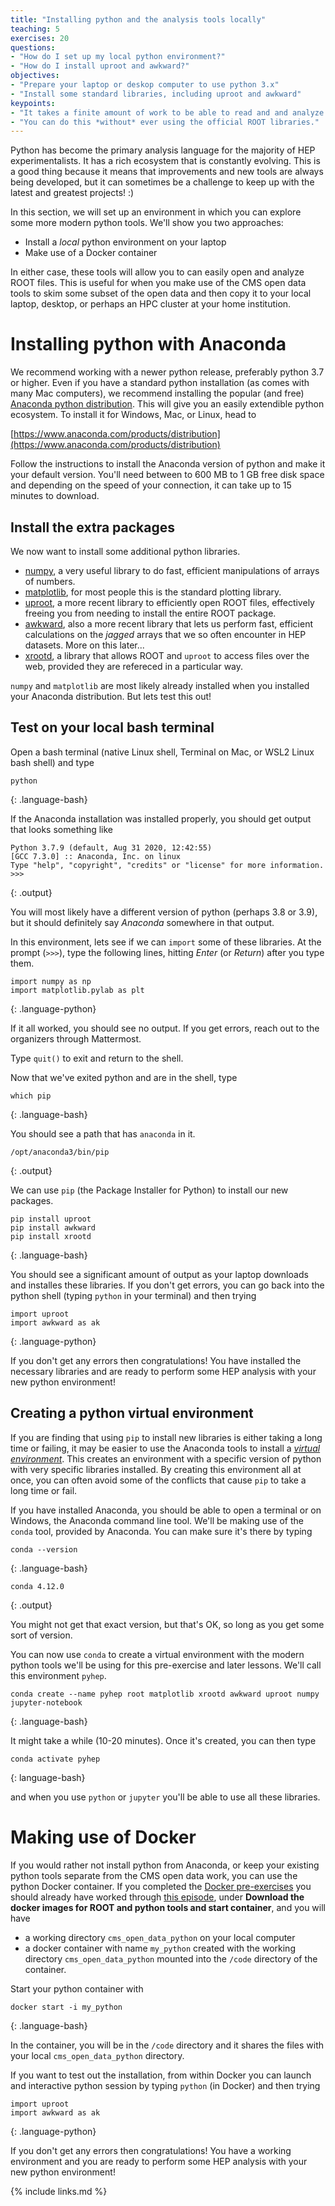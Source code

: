 ```yaml
---
title: "Installing python and the analysis tools locally"
teaching: 5
exercises: 20
questions:
- "How do I set up my local python environment?"
- "How do I install uproot and awkward?"
objectives:
- "Prepare your laptop or deskop computer to use python 3.x"
- "Install some standard libraries, including uproot and awkward"
keypoints:
- "It takes a finite amount of work to be able to read and and analyze ROOT files on your laptop."
- "You can do this *without* ever using the official ROOT libraries."
---
```


Python has become the primary analysis language for the majority of HEP experimentalists. It has a
rich ecosystem that is constantly evolving. This is a good thing because it means that improvements
and new tools are always being developed, but it can sometimes be a challenge to keep up with the 
latest and greatest projects! :)

In this section, we will set up an environment in which you can explore some more modern
python tools. We'll show you two approaches: 

* Install a *local* python environment on your laptop
* Make use of a Docker container

In either case, these tools will allow you to can easily open
and analyze ROOT files. This is useful for when you make use of the CMS open data tools to skim 
some subset of the open data and then copy it to your local laptop, desktop, or perhaps an 
HPC cluster at your home institution. 

# Installing python with Anaconda

We recommend working with a newer python release, preferably python 3.7 or higher. Even if you have 
a standard python installation (as comes with many Mac computers), we recommend installing
the popular (and free) [Anaconda python distribution](https://www.anaconda.com/). This will give you an easily extendible
python ecosystem. To install it for Windows, Mac, or Linux, head to 

[https://www.anaconda.com/products/distribution](https://www.anaconda.com/products/distribution)

Follow the instructions to install the Anaconda version of python and make it your default version. You'll
need between to 600 MB to 1 GB free disk space and depending on the speed of your connection, it can
take up to 15 minutes to download. 

## Install the extra packages

We now want to install some additional python libraries.

* [numpy](https://numpy.org/), a very useful library to do fast, efficient manipulations of arrays of numbers.
* [matplotlib](https://matplotlib.org/), for most people this is the standard plotting library.
* [uproot](https://uproot.readthedocs.io/en/latest/index.html), a more recent library to efficiently open ROOT files, effectively freeing you from needing to install the entire ROOT package.
* [awkward](https://awkward-array.readthedocs.io/en/latest/), also a more recent library that lets us perform fast, efficient calculations on the *jagged* arrays that we so often encounter in HEP datasets. More on this later...
* [xrootd](https://xrootd.slac.stanford.edu/), a library that allows ROOT and `uproot` to access files over the web, provided
they are refereced in a particular way. 

`numpy` and `matplotlib` are most likely already installed when you installed your Anaconda distribution. But lets test this out!

## Test on your local bash terminal

Open a bash terminal (native Linux shell, Terminal on Mac, or WSL2 Linux bash shell) and type

~~~
python
~~~
{: .language-bash}

If the Anaconda installation was installed properly, you should get output that looks something like

~~~
Python 3.7.9 (default, Aug 31 2020, 12:42:55)
[GCC 7.3.0] :: Anaconda, Inc. on linux
Type "help", "copyright", "credits" or "license" for more information.
>>>
~~~
{: .output}

You will most likely have a different version of python (perhaps 3.8 or 3.9), but it should definitely 
say *Anaconda* somewhere in that output. 

In this environment, lets see if we can `import` some of these libraries. At the prompt (`>>>`), type
the following lines, hitting *Enter* (or *Return*) after you type them. 

~~~
import numpy as np
import matplotlib.pylab as plt
~~~
{: .language-python}

If it all worked, you should see no output. If you get errors, reach out to the organizers
through Mattermost.

Type `quit()` to exit and return to the shell. 

Now that we've exited python and are in the shell, type

~~~
which pip
~~~
{: .language-bash}

You should see a path that has `anaconda` in it. 

~~~
/opt/anaconda3/bin/pip
~~~
{: .output}

We can use `pip` (the Package Installer for Python) to install our new packages.

~~~
pip install uproot
pip install awkward
pip install xrootd
~~~
{: .language-bash}

You should see a significant amount of output as your laptop downloads and installes these libraries. 
If you don't get errors, you can go back into the python shell (typing `python` in your terminal) and then trying

~~~
import uproot
import awkward as ak
~~~
{: .language-python}

If you don't get any errors then congratulations! You have installed the necessary libraries and are ready to
perform some HEP analysis with your new python environment!

## Creating a python virtual environment

If you are finding that using `pip` to install new libraries is either taking a long time
or failing, it may be easier to use the Anaconda tools to install a 
[*virtual environment*](https://docs.conda.io/projects/conda/en/latest/user-guide/tasks/manage-environments.html).
This creates an environment with a specific version of python with very specific libraries installed.
By creating this environment all at once, you can often avoid some of the conflicts that cause `pip` to take 
a long time or fail. 

If you have installed Anaconda, you should be able to open a terminal or on Windows, the Anaconda command line
tool. We'll be making use of the `conda` tool, provided by Anaconda. You can make sure it's there by typing

~~~
conda --version
~~~
{: .language-bash}

~~~
conda 4.12.0
~~~
{: .output}

You might not get that exact version, but that's OK, so long as you get some sort of version. 

You can now use `conda` to create a virtual environment with the modern python tools we'll be using
for this pre-exercise and later lessons. We'll call this environment `pyhep`. 

~~~
conda create --name pyhep root matplotlib xrootd awkward uproot numpy jupyter-notebook
~~~
{: .language-bash}

It might take a while (10-20 minutes). Once it's created, you can then type

~~~
conda activate pyhep
~~~
{: language-bash}

and when you use `python` or `jupyter` you'll be able to use all these libraries. 


# Making use of Docker

If you would rather not install python from Anaconda, or keep your existing python tools separate from the CMS open data work, you can use the python Docker container.
If you completed the [Docker pre-exercises](https://cms-opendata-workshop.github.io/workshop2022-lesson-docker/) 
you should already have worked through 
[this episode](https://cms-opendata-workshop.github.io/workshop2022-lesson-docker/03-docker-for-cms-opendata/index.html), under **Download the docker images for ROOT and python tools and start container**, and you will have

- a working directory `cms_open_data_python` on your local computer
- a docker container with name `my_python` created with the working directory `cms_open_data_python` mounted into the `/code` directory of the container.

Start your python container with

~~~
docker start -i my_python
~~~
{: .language-bash}

In the container, you will be in the `/code` directory and it shares the files with your local `cms_open_data_python` directory.

If you want to test out the installation, from within Docker you can launch and 
interactive python session by typing `python` (in Docker) and then trying

~~~
import uproot
import awkward as ak
~~~
{: .language-python}

If you don't get any errors then congratulations! You have a working environment and you are ready to
perform some HEP analysis with your new python environment!


{% include links.md %}

